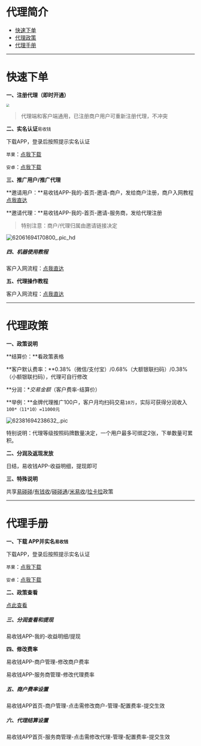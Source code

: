 # 代理简介

- [快速下单](#快速下单)
- [代理政策](#代理政策)
- [代理手册](#代理手册)

---

# 快速下单

**一、注册代理（即时开通）**

[<img src="https://wiki.zjkmkj.com/media/202309081846492.png" style="zoom:50%;" />](https://ysq.yishoupiao.cn/share/#/stepOne?type=1&inviteCode=858610)

> 代理端和客户端通用，已注册商户用户可重新注册代理，不冲突

**二、实名认证**`易收钱`

下载APP，登录后按照提示实名认证

`苹果`：[点我下载](https://apps.apple.com/cn/app/%E6%98%93%E6%94%B6%E9%92%B1/id6446673484)

`安卓`：[点我下载](https://ysq.yishoupiao.cn/share/yishouqian.apk)

**三、推广用户/推广代理**

**邀请用户：**易收钱APP-我的-首页-邀请-商户，发给商户注册，商户入网教程[点我直达](tool/mys.md)

**邀请代理：**易收钱APP-我的-首页-邀请-服务商，发给代理注册

> 特别注意：商户/代理归属由邀请链接决定

![62061694170800_.pic_hd](https://wiki.zjkmkj.com/media/202309081900029.jpg)

##### 四、**机器使用教程**

客户入网流程：[点我直达](tool/ysq.md)

**五、代理操作教程**

客户入网流程：[点我直达](agent/ysq.md#代理手册)

------

# 代理政策

**一、政策说明**

**结算价：**看政策表格

**客户默认费率：**0.38%（微信/支付宝）/0.68%（大额银联扫码）/0.38%（小额银联扫码），代理可自行修改

**分润：**交易金额*（客户费率-结算价）

**举例：**金牌代理推广100户，客户月均扫码交易`10万`，实际可获得分润收入`100*（11*10）=11000元`

![62381694238632_.pic](https://wiki.zjkmkj.com/media/202309091350417.jpg)

特别说明：代理等级按照码牌数量决定，一个用户最多可绑定2张，下单数量可累积。

**二、分润及返现发放**

日结，易收钱APP-收益明细，提现即可

**三、特殊说明**

共享[易碰碰](tool/ypp.md)/[有钱收](tool/yqs.md)/[碰碰通](tool/ppt.md)/[米易收](tool/mys.md)/[拉卡拉](tool/lkl.md)政策

-----

# 代理手册

**一、下载 APP并实名`易收钱`**

下载APP，登录后按照提示实名认证

`苹果`：[点我下载](https://apps.apple.com/cn/app/%E6%98%93%E6%94%B6%E9%92%B1/id6446673484)

`安卓`：[点我下载](https://ysq.yishoupiao.cn/share/yishouqian.apk)



**二、政策查看**

[点此查看](#代理政策)



##### 三、分润查看和提现

易收钱APP-我的-收益明细/提现



**四、修改费率**

易收钱APP-商户管理-修改商户费率

易收钱APP-服务商管理-修改代理费率



##### 五、商户费率设置

易收钱APP首页-商户管理-点击需修改商户-管理-配置费率-提交生效



##### 六、代理结算设置

易收钱APP首页-服务商管理-点击需修改代理-管理-配置费率-提交生效
